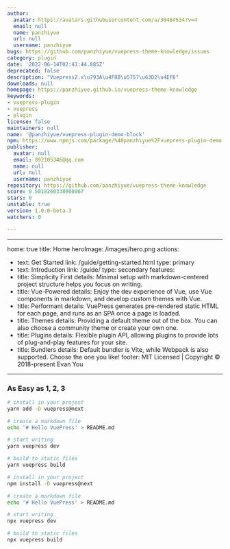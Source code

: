 ```yaml
---
author:
  avatar: https://avatars.githubusercontent.com/u/30484534?v=4
  email: null
  name: panzhiyue
  url: null
  username: panzhiyue
bugs: https://github.com/panzhiyue/vuepress-theme-knowledge/issues
category: plugin
date: '2022-06-14T02:41:44.885Z'
deprecated: false
description: "Vuepress2.x\u793A\u4F8B\u5757\u63D2\u4EF6"
downloads: null
homepage: https://panzhiyue.github.io/vuepress-theme-knowledge
keywords:
- vuepress-plugin
- vuepress
- plugin
license: false
maintainers: null
name: '@panzhiyue/vuepress-plugin-demo-block'
npm: https://www.npmjs.com/package/%40panzhiyue%2Fvuepress-plugin-demo-block
publisher:
  avatar: null
  email: 892105346@qq.com
  name: null
  url: null
  username: panzhiyue
repository: https://github.com/panzhiyue/vuepress-theme-knowledge
score: 0.5018260338908067
stars: 0
unstable: true
version: 1.0.0-beta.3
watchers: 0

---
```


---
home: true
title: Home
heroImage: /images/hero.png
actions:
  - text: Get Started
    link: /guide/getting-started.html
    type: primary
  - text: Introduction
    link: /guide/
    type: secondary
features:
  - title: Simplicity First
    details: Minimal setup with markdown-centered project structure helps you focus on writing.
  - title: Vue-Powered
    details: Enjoy the dev experience of Vue, use Vue components in markdown, and develop custom themes with Vue.
  - title: Performant
    details: VuePress generates pre-rendered static HTML for each page, and runs as an SPA once a page is loaded.
  - title: Themes
    details: Providing a default theme out of the box. You can also choose a community theme or create your own one.
  - title: Plugins
    details: Flexible plugin API, allowing plugins to provide lots of plug-and-play features for your site. 
  - title: Bundlers
    details: Default bundler is Vite, while Webpack is also supported. Choose the one you like!
footer: MIT Licensed | Copyright © 2018-present Evan You
---

### As Easy as 1, 2, 3

<CodeGroup>
  <CodeGroupItem title="YARN" active>

```bash
# install in your project
yarn add -D vuepress@next

# create a markdown file
echo '# Hello VuePress' > README.md

# start writing
yarn vuepress dev

# build to static files
yarn vuepress build
```

  </CodeGroupItem>

  <CodeGroupItem title="NPM">
  
```bash
# install in your project
npm install -D vuepress@next

# create a markdown file
echo '# Hello VuePress' > README.md

# start writing
npx vuepress dev

# build to static files
npx vuepress build
```

  </CodeGroupItem>
</CodeGroup>
